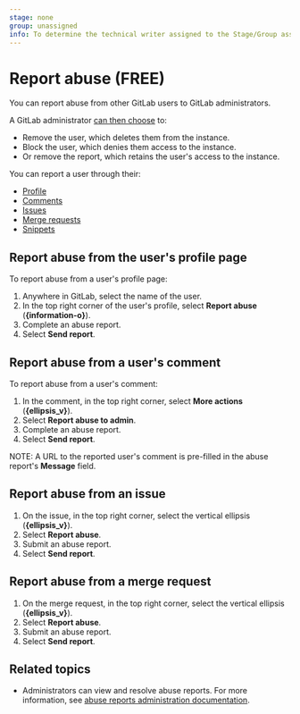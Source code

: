 ```yaml
---
stage: none
group: unassigned
info: To determine the technical writer assigned to the Stage/Group associated with this page, see https://about.gitlab.com/handbook/engineering/ux/technical-writing/#assignments
---
```


# Report abuse **(FREE)**

You can report abuse from other GitLab users to GitLab administrators.

A GitLab administrator [can then choose](admin_area/review_abuse_reports.md) to:

- Remove the user, which deletes them from the instance.
- Block the user, which denies them access to the instance.
- Or remove the report, which retains the user's access to the instance.

You can report a user through their:

- [Profile](#report-abuse-from-the-users-profile-page)
- [Comments](#report-abuse-from-a-users-comment)
- [Issues](#report-abuse-from-an-issue)
- [Merge requests](#report-abuse-from-a-merge-request)
- [Snippets](snippets.md#mark-snippet-as-spam)

## Report abuse from the user's profile page

To report abuse from a user's profile page:

1. Anywhere in GitLab, select the name of the user.
1. In the top right corner of the user's profile, select **Report abuse** (**{information-o}**).
1. Complete an abuse report.
1. Select **Send report**.

## Report abuse from a user's comment

To report abuse from a user's comment:

1. In the comment, in the top right corner, select **More actions** (**{ellipsis_v}**).
1. Select **Report abuse to admin**.
1. Complete an abuse report.
1. Select **Send report**.

NOTE:
A URL to the reported user's comment is pre-filled in the abuse report's
**Message** field.

## Report abuse from an issue

1. On the issue, in the top right corner, select the vertical ellipsis (**{ellipsis_v}**).
1. Select **Report abuse**.
1. Submit an abuse report.
1. Select **Send report**.

## Report abuse from a merge request

1. On the merge request, in the top right corner, select the vertical ellipsis (**{ellipsis_v}**).
1. Select **Report abuse**.
1. Submit an abuse report.
1. Select **Send report**.

## Related topics

- Administrators can view and resolve abuse reports.
  For more information, see [abuse reports administration documentation](admin_area/review_abuse_reports.md).
